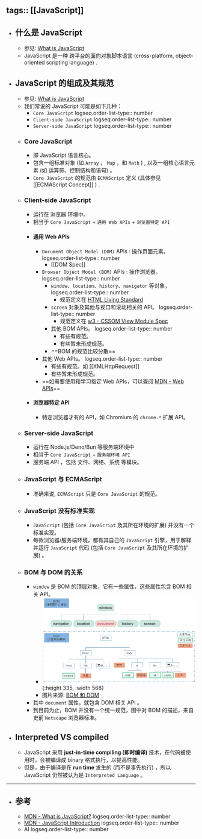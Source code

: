 tags:: [[JavaScript]]
---

- ## 什么是 JavaScript
	- 参见: [What is JavaScript](https://developer.mozilla.org/en-US/docs/Web/JavaScript/Guide/Introduction#what_is_javascript)
	- JavaScript 是一种 跨平台的面向对象脚本语言 (cross-platform, object-oriented scripting language) .
- ## JavaScript 的组成及其规范
	- 参见: [What is JavaScript](https://developer.mozilla.org/en-US/docs/Web/JavaScript/Guide/Introduction#what_is_javascript)
	- 我们常说的 JavaScript 可能是如下几种：
		- `Core JavaScript`
		  logseq.order-list-type:: number
		- `Client-side JavaScript`
		  logseq.order-list-type:: number
		- `Server-side JavaScript`
		  logseq.order-list-type:: number
	- ### Core JavaScript
		- 即 JavaScript 语言核心。
		- 包含一组标准对象 (如 `Array` ， `Map` ，和 `Math` ) , 以及一组核心语言元素 (如 运算符、控制结构和语句) 。
		- `Core JavaScript` 的规范由 `ECMAScript` 定义  (具体参见 [[ECMAScript Concept]] ) .
	- ### Client-side JavaScript
		- 运行在 浏览器 环境中。
		- 相当于 `Core JavaScript` + `通用 Web APIs` + `浏览器特定 API`
		- #### 通用 Web APIs
			- `Document Object Model (DOM)`  APIs : 操作页面元素。
			  logseq.order-list-type:: number
				- [[DOM Spec]]
			- `Browser Object Model (BOM)` APIs : 操作浏览器。
			  logseq.order-list-type:: number
				- `window`、`location`、`history`、`navigator` 等对象，
				  logseq.order-list-type:: number
					- 规范定义在 [HTML Living Standard ](https://html.spec.whatwg.org/)
				- `screen` 对象及其他与视口和滚动相关的 API。
				  logseq.order-list-type:: number
					- 规范定义在 [w3 - CSSOM View Module Spec](https://www.w3.org/TR/cssom-view-1/#the-screen-interface)
				- 其他 BOM APIs。
				  logseq.order-list-type:: number
					- 有些有规范。
					- 有些暂未形成规范。
				- ==BOM 的规范比较分散==
			- 其他 Web APIs。
			  logseq.order-list-type:: number
				- 有些有规范。如 [[XMLHttpRequest]]
				- 有些暂未形成规范。
			- ==如需要使用和学习指定 Web APIs，可以查阅 [MDN - Web APIs](https://developer.mozilla.org/en-US/docs/Web/API)==
		- #### 浏览器特定 API
			- 特定浏览器才有的 API，如 Chromium 的 `chrome.*` 扩展 API。
	- ### Server-side JavaScript
		- 运行在 Node.js/Deno/Bun 等服务端环境中
		- 相当于 `Core JavaScript` + `服务端环境 API`
		- 服务端 API ，包括 文件、网络、系统 等模块。
	- ### JavaScript 与 ECMAScript
		- 准确来说, `ECMAScript` 只是 `Core JavaScript` 的规范。
	- ### JavaScript 没有标准实现
		- `JavaScript` (包括 `Core JavaScript` 及其所在环境的扩展) 并没有一个标准实现。
		- 每款浏览器/服务端环境，都有其自己的 `JavaScript` 引擎，用于解释并运行 `JavaScript` 代码 (包括 `Core JavaScript` 及其所在环境的扩展) 。
	- ### BOM 与 DOM 的关系
		- `window` 是 BOM 的顶层对象，它有一些属性，这些属性包含 BOM 相关 API。
			- ![image.png](../assets/image_1739043174667_0.png){:height 335, :width 568}
			- 图片来源: [BOM 和 DOM](https://heptaluan.github.io/2017/11/17/JavaScript/16/)
		- 其中 `document` 属性，就包含 DOM 相关 API 。
		- 到目前为止，BOM 并没有一个统一规范，图中对 BOM 的描述，来自史前 `Netscape` 浏览器标准。
- ## Interpreted VS compiled
	- JavaScript 采用 **just-in-time compiling (即时编译)** 技术，在代码被使用时，会被编译成 binary 格式执行，以提高性能。
	- 但是，由于编译是在 **run time** 发生的 (而不是事先执行) ，所以 JavaScript 仍然被认为是 `Interpreted Language` 。
- ---
- ## 参考
	- [MDN - What is JavaScript?](https://developer.mozilla.org/en-US/docs/Learn/JavaScript/First_steps/What_is_JavaScript)
	  logseq.order-list-type:: number
	- [MDN - JavaScript Introduction](https://developer.mozilla.org/en-US/docs/Web/JavaScript/Guide/Introduction)
	  logseq.order-list-type:: number
	- AI
	  logseq.order-list-type:: number